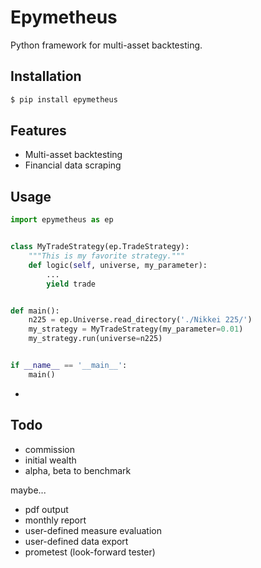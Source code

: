 # Epymetheus

Python framework for multi-asset backtesting.

## Installation

```sh
$ pip install epymetheus
```

## Features

- Multi-asset backtesting
- Financial data scraping

## Usage

```python
import epymetheus as ep


class MyTradeStrategy(ep.TradeStrategy):
    """This is my favorite strategy."""
    def logic(self, universe, my_parameter):
        ...
        yield trade


def main():
    n225 = ep.Universe.read_directory('./Nikkei 225/')
    my_strategy = MyTradeStrategy(my_parameter=0.01)
    my_strategy.run(universe=n225)


if __name__ == '__main__':
    main()
```

- [Sample result]: https://github.com/simaki/epymetheus/blob/master/sample/SimpleMeanReversion/summary.md

## Todo

- commission
- initial wealth
- alpha, beta to benchmark

maybe...
- pdf output
- monthly report
- user-defined measure evaluation
- user-defined data export
- prometest (look-forward tester)
